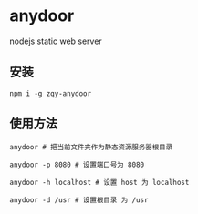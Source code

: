 # anydoor
nodejs static web server

## 安装

```
npm i -g zqy-anydoor
```

##  使用方法

```
anydoor # 把当前文件夹作为静态资源服务器根目录

anydoor -p 8080 # 设置端口号为 8080

anydoor -h localhost # 设置 host 为 localhost

anydoor -d /usr # 设置根目录 为 /usr

```